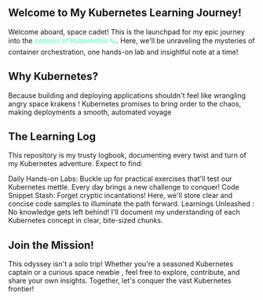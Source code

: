 ## Welcome to My Kubernetes Learning Journey!


Welcome aboard, space cadet!  This is the launchpad for my epic journey into the <font color="#47FFC4">cosmos of Kubernetes 🪐</font>. Here, we'll be unraveling the mysteries of container orchestration, one hands-on lab and insightful note at a time!

## Why Kubernetes? 

Because building and deploying applications shouldn't feel like wrangling angry space krakens ! Kubernetes promises to bring order to the chaos, making deployments a smooth, automated voyage 


## The Learning Log 

This repository is my trusty logbook, documenting every twist and turn of my Kubernetes adventure. Expect to find:

Daily Hands-on Labs: Buckle up for practical exercises that'll test our Kubernetes mettle. Every day brings a new challenge to conquer!
Code Snippet Stash: Forget cryptic incantations! Here, we'll store clear and concise code samples to illuminate the path forward.
Learnings Unleashed : No knowledge gets left behind! I'll document my understanding of each Kubernetes concept in clear, bite-sized chunks.


## Join the Mission! 

This odyssey isn't a solo trip! Whether you're a seasoned Kubernetes captain  or a curious space newbie , feel free to explore, contribute, and share your own insights. Together, let's conquer the vast Kubernetes frontier!

